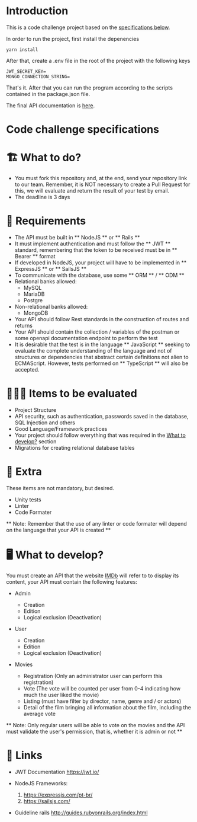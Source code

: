 # Introduction

This is a code challenge project based on the [specifications below](#code-challenge-specifications).

In order to run the project, first install the depenencies
```
yarn install
```

After that, create a .env file in the root of the project with the following keys
```
JWT_SECRET_KEY=
MONGO_CONNECTION_STRING=
```

That's it. After that you can run the program according to the scripts contained in the package.json file.

The final API documentation is [here](https://documenter.getpostman.com/view/8084147/TW77hjCp).


# Code challenge specifications
# 🏗 What to do?

- You must fork this repository and, at the end, send your repository link to our team. Remember, it is NOT necessary to create a Pull Request for this, we will evaluate and return the result of your test by email.
- The deadline is 3 days

# 🚨 Requirements

- The API must be built in ** NodeJS ** or ** Rails **
- It must implement authentication and must follow the ** JWT ** standard, remembering that the token to be received must be in ** Bearer ** format
- If developed in NodeJS, your project will have to be implemented in ** ExpressJS ** or ** SailsJS **
- To communicate with the database, use some ** ORM ** / ** ODM **
- Relational banks allowed:
  - MySQL
  - MariaDB
  - Postgre
- Non-relational banks allowed:
  - MongoDB
- Your API should follow Rest standards in the construction of routes and returns
- Your API should contain the collection / variables of the postman or some openapi documentation endpoint to perform the test
- It is desirable that the test is in the language ** JavaScript ** seeking to evaluate the complete understanding of the language and not of structures or dependencies that abstract certain definitions not alien to ECMAScript. However, tests performed on ** TypeScript ** will also be accepted.

# 🕵🏻‍♂️ Items to be evaluated

- Project Structure
- API security, such as authentication, passwords saved in the database, SQL Injection and others
- Good Language/Framework practices
- Your project should follow everything that was required in the [What to develop?](#-what-to-develop) section
- Migrations for creating relational database tables

# 🎁 Extra

These items are not mandatory, but desired.

- Unity tests
- Linter
- Code Formater

** Note: Remember that the use of any linter or code formater will depend on the language that your API is created **

# 🖥 What to develop?

You must create an API that the website [IMDb](https://www.imdb.com/) will refer to to display its content, your API must contain the following features:

- Admin

  - Creation
  - Edition
  - Logical exclusion (Deactivation)

- User

  - Creation
  - Edition
  - Logical exclusion (Deactivation)

- Movies

  - Registration (Only an administrator user can perform this registration)
  - Vote (The vote will be counted per user from 0-4 indicating how much the user liked the movie)
  - Listing (must have filter by director, name, genre and / or actors)
  - Detail of the film bringing all information about the film, including the average vote

** Note: Only regular users will be able to vote on the movies and the API must validate the user's permission, that is, whether it is admin or not **

# 🔗 Links

- JWT Documentation https://jwt.io/
- NodeJS Frameworks:

  1. https://expressjs.com/pt-br/
  2. https://sailsjs.com/

- Guideline rails http://guides.rubyonrails.org/index.html
